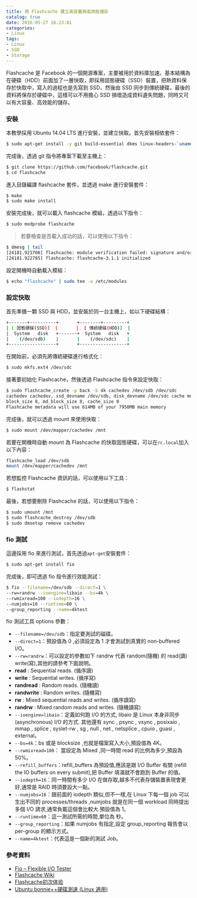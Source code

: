 ```yaml
---
title: 用 Flashcache 建立高容量與高效能儲存
catalog: true
date: 2016-05-27 16:23:01
categories:
- Linux
tags:
- Linux
- SSD
- Storage
---
```

Flashcache 是 Facebook 的一個開源專案，主要被用於資料庫加速。基本結構為在硬碟（HDD）前面加了一層快取，即採用固態硬碟（SSD）裝置，把熱資料保存於快取中，寫入的過程也是先寫到 SSD，然後由 SSD 同步到傳統硬碟，最後的資料將保存於硬碟中，這樣可以不用擔心 SSD 損壞造成資料遺失問題，同時又可以有大容量、高效能的儲存。

<!--more-->

### 安裝
本教學採用 Ubuntu 14.04 LTS 進行安裝，並建立快取。首先安裝相依套件：
```sh
$ sudo apt-get install -y git build-essential dkms linux-headers-`uname -r`
```

完成後，透過 git 指令將專案下載至主機上：
```sh
$ git clone https://github.com/facebook/flashcache.git
$ cd flashcache
```

進入目錄編譯 flashcache 套件，並透過 make 進行安裝套件：
```sh
$ make
$ sudo make install
```

安裝完成後，就可以載入 flashcache 模組，透過以下指令：
```sh
$ sudo modprobe flashcache
```
> 若要檢查是否載入成功的話，可以使用以下指令：
```sh
$ dmesg | tail
[24181.921706] flashcache: module verification failed: signature and/or  required key missing - tainting kernel
[24181.922785] flashcache: flashcache-3.1.1 initialized
```

設定開機時自動載入模組：
```sh
$ echo "flashcache" | sudo tee -a /etc/modules
```

### 設定快取
首先準備一顆 SSD 與 HDD，並安裝於同一台主機上，如以下硬碟結構：
```sh
+-------+----------+       +--------+---------+       
| [ 固態硬碟(SSD)]  |       |  [ 傳統硬碟(HDD)]  |       
|  System   disk   +-------+  System   disk   +
|    (/dev/sdb)    |       |    (/dev/sdc)    |
+------------------+       +------------------+
```

在開始前，必須先將傳統硬碟進行格式化：
```sh
$ sudo mkfs.ext4 /dev/sdc
```

接著要初始化 Flashcache，然後透過 Flashcache 指令來設定快取：
```sh
$ sudo flashcache_create -p back -b 4k cachedev /dev/sdb /dev/sdc
cachedev cachedev, ssd_devname /dev/sdb, disk_devname /dev/sdc cache mode WRITE_BACK
block_size 8, md_block_size 8, cache_size 0
Flashcache metadata will use 614MB of your 7950MB main memory
```

完成後，就可以透過 mount 來使用快取：
```sh
$ sudo mount /dev/mapper/cachedev /mnt
```

若要在開機時自動 mount 為 Flashcache 的快取固態硬碟，可以在`rc.local`加入以下內容：
```sh
flashcache_load /dev/sdb
mount /dev/mapper/cachedev /mnt
```

若想監控 Flashcache 資訊的話，可以使用以下工具：
```sh
$ flashstat
```

最後，若想要刪除 Flashcache 的話，可以使用以下指令：
```sh
$ sudo umount /mnt
$ sudo flashcache_destroy /dev/sdb
$ sudo dmsetup remove cachedev
```

### fio 測試
這邊採用 fio 來進行測試，首先透過`apt-get`安裝套件：
```sh
$ sudo apt-get install fio
```

完成後，即可透過 fio 指令進行效能測試：
```sh
$ fio --filename=/dev/sdb --direct=1 \
--rw=randrw --ioengine=libaio --bs=4k \
--rwmixread=100 --iodepth=16 \
--numjobs=16 --runtime=60 \
--group_reporting --name=4ktest
```

fio 測試工具 options 參數：
* `--filename=/dev/sdb`：指定要測試的磁碟。
* `--direct=1`：預設值為 0 ,必須設定為 1 才會測試到真實的 non-buffered I/O。
* `--rw=randrw`：可以設定的參數如下 randrw 代表 random(隨機) 的 read(讀) write(寫),其他的請參考下面說明。
* **read** : Sequential reads. (循序讀)
* **write** : Sequential writes. (循序寫)
* **randread** : Random reads. (隨機讀)
* **randwrite** : Random writes. (隨機寫)
* **rw** : Mixed sequential reads and writes. (循序讀寫)
* **randrw** : Mixed random reads and writes. (隨機讀寫)
* `--ioengine=libaio`：定義如何跑 I/O 的方式, libaio 是 Linux 本身非同步(asynchronous) I/O 的方式. 其他還有 sync , psync , vsync , posixaio , mmap , splice , syslet-rw , sg , null , net , netsplice , cpuio , guasi , external。
* `--bs=4k`：bs 或是 blocksize ,也就是檔案寫入大小,預設值為 4K。
* `--rwmixread=100`： 當設定為 Mixed ,同一時間 read 的比例為多少,預設為 50%。
* `--refill_buffers`：refill_buffers 為預設值,應該是跟 I/O Buffer 有關 (refill the IO buffers on every submit),把 Buffer 填滿就不會跑到 Buffer 的值。
* `--iodepth=16`：同一時間有多少 I/O 在做存取,越多不代表存儲裝置表現會更好,通常是 RAID 時須要設大一點。
* `--numjobs=16`：跟前面的 iodepth 類似,但不一樣,在 Linux 下每一個 job 可以生出不同的 processes/threads ,numjobs 就是在同一個 workload 同時提出多個 I/O 請求,通常負載這個會比較大.預設值為 1。
* `--runtime=60`：這一測試所需的時間,單位為 秒。
* `--group_reporting`：如果 numjobs 有指定,設定 group_reporting 報告會以 per-group 的顯示方式。
* `--name=4ktest`：代表這是一個新的測試 Job。

### 參考資料
* [Fio – Flexible I/O Tester](http://benjr.tw/34632)
* [Flashcache Wiki](https://github.com/facebook/flashcache/wiki/QuickStart-Recipe-for-Ubuntu-11.10)
* [Flashcache初次体验](http://navyaijm.blog.51cto.com/4647068/1567698)
* [Ubuntu bonnie++硬碟測速 (Linux 適用)](http://www.pupuliao.info/2013/12/ubuntu-bonnie%E7%A1%AC%E7%A2%9F%E6%B8%AC%E9%80%9F-linux-%E9%81%A9%E7%94%A8/)
